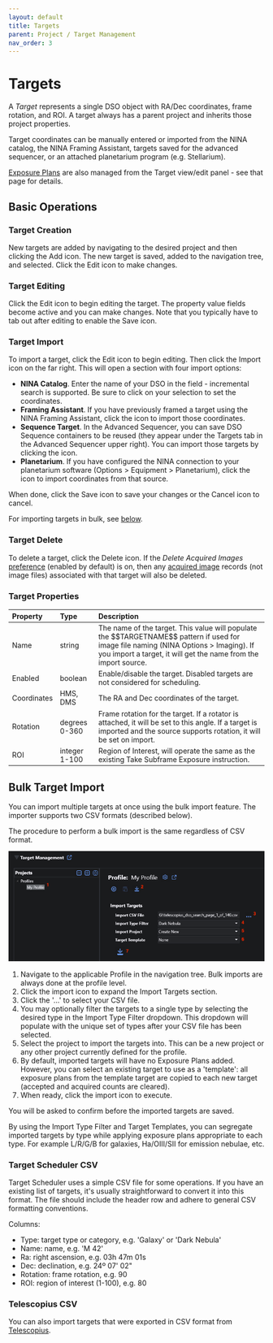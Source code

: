 ```yaml
---
layout: default
title: Targets
parent: Project / Target Management
nav_order: 3
---
```


# Targets

A _Target_ represents a single DSO object with RA/Dec coordinates, frame rotation, and ROI.  A target always has a parent project and inherits those project properties.

Target coordinates can be manually entered or imported from the NINA catalog, the NINA Framing Assistant, targets saved for the advanced sequencer, or an attached planetarium program (e.g. Stellarium).

[Exposure Plans](exposure-plans.html) are also managed from the Target view/edit panel - see that page for details.

## Basic Operations

### Target Creation

New targets are added by navigating to the desired project and then clicking the Add icon.  The new target is saved, added to the navigation tree, and selected.  Click the Edit icon to make changes.

### Target Editing

Click the Edit icon to begin editing the target.  The property value fields become active and you can make changes.  Note that you typically have to tab out after editing to enable the Save icon.

### Target Import

To import a target, click the Edit icon to begin editing.  Then click the Import icon on the far right.  This will open a section with four import options:
* **NINA Catalog**. Enter the name of your DSO in the field - incremental search is supported.  Be sure to click on your selection to set the coordinates.
* **Framing Assistant**. If you have previously framed a target using the NINA Framing Assistant, click the icon to import those coordinates.
* **Sequence Target**.  In the Advanced Sequencer, you can save DSO Sequence containers to be reused (they appear under the Targets tab in the Advanced Sequencer upper right).  You can import those targets by clicking the icon.
* **Planetarium**. If you have configured the NINA connection to your planetarium software (Options > Equipment > Planetarium), click the icon to import coordinates from that source.

When done, click the Save icon to save your changes or the Cancel icon to cancel.

For importing targets in bulk, see [below](#bulk-target-import).

### Target Delete

To delete a target, click the Delete icon.  If the _Delete Acquired Images_ [preference](profiles.html#profile-preferences) (enabled by default) is on, then any [acquired image](../post-acquisition/acquisition-data.html) records (not image files) associated with that target will also be deleted.

### Target Properties

|Property|Type|Description|
|:--|:--|:--|
|Name|string|The name of the target.  This value will populate the \$\$TARGETNAME\$\$ pattern if used for image file naming (NINA Options > Imaging).  If you import a target, it will get the name from the import source.|
|Enabled|boolean|Enable/disable the target.  Disabled targets are not considered for scheduling.|
|Coordinates|HMS, DMS|The RA and Dec coordinates of the target.|
|Rotation|degrees 0-360|Frame rotation for the target.  If a rotator is attached, it will be set to this angle.  If a target is imported and the source supports rotation, it will be set on import.|
|ROI|integer 1-100|Region of Interest, will operate the same as the existing Take Subframe Exposure instruction.|

## Bulk Target Import

You can import multiple targets at once using the bulk import feature.  The importer supports two CSV formats (described below).

The procedure to perform a bulk import is the same regardless of CSV format.

![](../assets/images/bulk-import.png)

1. Navigate to the applicable Profile in the navigation tree.  Bulk imports are always done at the profile level.
2. Click the import icon to expand the Import Targets section.
3. Click the '...' to select your CSV file.
4. You may optionally filter the targets to a single type by selecting the desired type in the Import Type Filter dropdown.  This dropdown will populate with the unique set of types after your CSV file has been selected.
5. Select the project to import the targets into.  This can be a new project or any other project currently defined for the profile.
6. By default, imported targets will have no Exposure Plans added.  However, you can select an existing target to use as a 'template': all exposure plans from the template target are copied to each new target (accepted and acquired counts are cleared).
7. When ready, click the import icon to execute.

You will be asked to confirm before the imported targets are saved.

By using the Import Type Filter and Target Templates, you can segregate imported targets by type while applying exposure plans appropriate to each type.  For example L/R/G/B for galaxies, Ha/OIII/SII for emission nebulae, etc. 

### Target Scheduler CSV

Target Scheduler uses a simple CSV file for some operations.  If you have an existing list of targets, it's usually straightforward to convert it into this format.  The file should include the header row and adhere to general CSV formatting conventions.

Columns:
* Type: target type or category, e.g. 'Galaxy' or 'Dark Nebula'
* Name: name, e.g. 'M 42'
* Ra: right ascension, e.g. 03h 47m 01s
* Dec: declination, e.g. 24º 07' 02"
* Rotation: frame rotation, e.g. 90
* ROI: region of interest (1-100), e.g. 80

### Telescopius CSV

You can also import targets that were exported in CSV format from [Telescopius](https://telescopius.com/).
